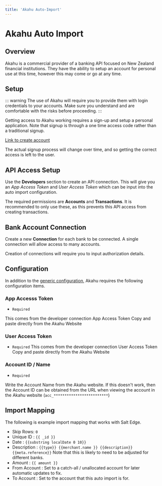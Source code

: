 ```yaml
---
title: 'Akahu Auto-Import'
---
```


# Akahu Auto Import

## Overview

Akahu is a commercial provider of a banking API focused on New Zealand financial institutions. They have the ability to setup an account for personal use at this time, however this may come or go at any time.

## Setup

::: warning
The use of Akahu will require you to provide them with login credentials to your accounts. Make sure you understand and are comfortable with the risks before proceeding.
:::

Getting access to Akahu working requires a sign-up and setup a personal application. Note that signup is through a one time access code rather than a traditional signup.

[Link to create account](https://my.akahu.nz/login)

The actual signup process will change over time, and so getting the correct access is left to the user.

## API Access Setup

Use the **Developers** section to create an API connection. This will give you an _App Access Token_ and _User Access Token_ which can be input into the auto import configuration.

The required permissions are **Accounts** and **Transactions**. It is recommended to only use these, as this prevents this API access from creating transactions.

## Bank Account Connection

Create a new **Connection** for each bank to be connected. A single connection will allow access to many accounts.

Creation of connections will require you to input authorization details.

## Configuration

In addition to the [generic configuration](/advanced/automatic-import.md#common-configuration), Akahu requires the following configuration items.

### App Accesss Token

- `Required`

This comes from the developer connection App Access Token Copy and paste directly from the Akahu Website

### User Access Token

- `Required`
  This comes from the developer connection User Access Token Copy and paste directly from the Akahu Website

### Account ID / Name

- `Required`

Write the Account Name from the Akahu website. If this doesn't work, then the Account ID can be obtained from the URL when viewing the account in the Akahu website (`acc_*************************`)

## Import Mapping

The following is example import mapping that works with Salt Edge.

- Skip Rows: `0`
- Unique ID : <span v-pre>`{{ _id }}`</span>
- Date : <span v-pre>`{{substring localDate 0 10}}`</span>
- Description : <span v-pre>`{{type}} {{merchant.name }} {{description}}{{meta.reference}}`</span> Note that this is likely to need to be adjusted for different banks.
- Amount : <span v-pre>`{{ amount }}`</span>
- From Account : Set to a catch-all / unallocated account for later automatic updates to fix.
- To Account : Set to the account that this auto import is for.
